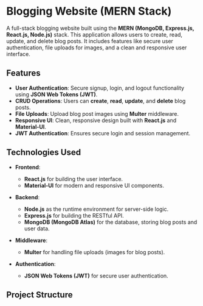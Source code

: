# Blogging Website (MERN Stack)

A full-stack blogging website built using the **MERN (MongoDB, Express.js, React.js, Node.js)** stack. This application allows users to create, read, update, and delete blog posts. It includes features like secure user authentication, file uploads for images, and a clean and responsive user interface.

## Features

- **User Authentication**: Secure signup, login, and logout functionality using **JSON Web Tokens (JWT)**.
- **CRUD Operations**: Users can **create**, **read**, **update**, and **delete** blog posts.
- **File Uploads**: Upload blog post images using **Multer** middleware.
- **Responsive UI**: Clean, responsive design built with **React.js** and **Material-UI**.
- **JWT Authentication**: Ensures secure login and session management.

## Technologies Used

- **Frontend**:
  - **React.js** for building the user interface.
  - **Material-UI** for modern and responsive UI components.

- **Backend**:
  - **Node.js** as the runtime environment for server-side logic.
  - **Express.js** for building the RESTful API.
  - **MongoDB (MongoDB Atlas)** for the database, storing blog posts and user data.

- **Middleware**:
  - **Multer** for handling file uploads (images for blog posts).

- **Authentication**:
  - **JSON Web Tokens (JWT)** for secure user authentication.

## Project Structure

